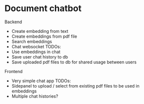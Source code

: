 # Document chatbot


Backend
- Create embedding from text
- Create embeddings from pdf file
- Search embeddings
- Chat websocket
TODOs:
- Use embeddings in chat
- Save user chat history to db
- Save uploaded pdf files to db for shared usage between users

Frontend
- Very simple chat app
TODOs:
- Sidepanel to upload / select from existing pdf files to be used in embeddings
- Multiple chat histories?

